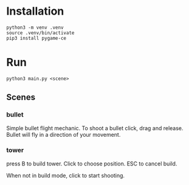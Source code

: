 
# Installation

```
python3 -m venv .venv
source .venv/bin/activate
pip3 install pygame-ce
```

# Run

```
python3 main.py <scene>
```

## Scenes

### bullet

Simple bullet flight mechanic.
To shoot a bullet click, drag and release.
Bullet will fly in a direction of your movement.

### tower

press B to build tower. 
Click to choose position.
ESC to cancel build.

When not in build mode, click to start shooting.


